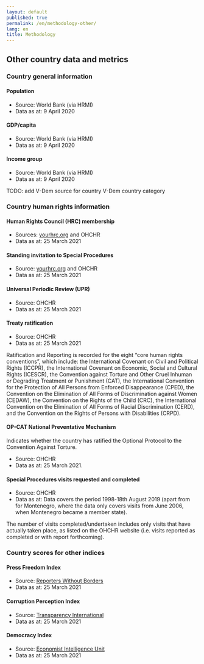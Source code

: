 ```yaml
---
layout: default
published: true
permalink: /en/methodology-other/
lang: en
title: Methodology
---
```


## Other country data and metrics

### Country general information

#### Population

* Source: World Bank (via HRMI)
* Data as at: 9 April 2020

#### GDP/capita

* Source: World Bank (via HRMI)
* Data as at: 9 April 2020

#### Income group

* Source: World Bank (via HRMI)
* Data as at: 9 April 2020

TODO: add V-Dem source for country V-Dem country category


### Country human rights information

#### Human Rights Council (HRC) membership

* Sources: [yourhrc.org](https://yourhrc.org/) and OHCHR
* Data as at: 25 March 2021

#### Standing invitation to Special Procedures

* Source: [yourhrc.org](https://yourhrc.org/) and OHCHR
* Data as at: 25 March 2021

#### Universal Periodic Review (UPR)

* Source: OHCHR
* Data as at: 25 March 2021

#### Treaty ratification

* Source: OHCHR
* Data as at: 25 March 2021

Ratification and Reporting is recorded for the eight “core human rights conventions”, which include: the International Covenant on Civil and Political Rights (ICCPR), the International Covenant on Economic, Social and Cultural Rights (ICESCR), the Convention against Torture and Other Cruel Inhuman or Degrading Treatment or Punishment (CAT), the International Convention for the Protection of All Persons from Enforced Disappearance (CPED), the Convention on the Elimination of All Forms of Discrimination against Women (CEDAW), the Convention on the Rights of the Child (CRC), the International Convention on the Elimination of All Forms of Racial Discrimination (CERD), and the Convention on the Rights of Persons with Disabilities (CRPD).

#### OP-CAT National Preventative Mechanism

Indicates whether the country has ratified the Optional Protocol to the Convention Against Torture.

* Source: OHCHR
* Data as at: 25 March 2021.

#### Special Procedures visits requested and completed

* Source: OHCHR
* Data as at: Data covers the period 1998-18th August 2019 (apart from for Montenegro, where the data only covers visits from June 2006, when Montenegro became a member state).

The number of visits completed/undertaken includes only visits that have actually taken place, as listed on the OHCHR website (i.e. visits reported as completed or with report forthcoming).

### Country scores for other indices

#### Press Freedom Index

* Source: [Reporters Without Borders](https://rsf.org/en/ranking_table)
* Data as at: 25 March 2021

#### Corruption Perception Index

* Source: [Transparency International](https://www.transparency.org/en/cpi/2020/index/nzl)
* Data as at: 25 March 2021

#### Democracy Index

* Source: [Economist Intelligence Unit](https://www.eiu.com/n/campaigns/democracy-index-2020/)
* Data as at: 25 March 2021
